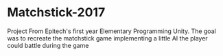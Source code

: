 # Matchstick-2017

Project From Epitech's first year Elementary Programming Unity. The goal was to recreate the matchstick game implementing
a little AI the player could battle during the game

